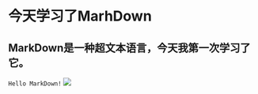 # **今天学习了MarhDown**
## MarkDown是一种超文本语言，今天我第一次学习了它。
`Hello MarkDown!`
![](https://qgt-style.oss-cn-hangzhou.aliyuncs.com/newcoursep4/g1/g1-2-2/tenor.gif)
